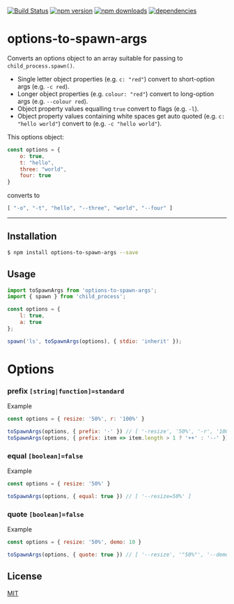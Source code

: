 [![Build Status](https://travis-ci.org/Milewski/options-to-spawn-args.svg?branch=master)](https://travis-ci.org/Milewski/options-to-spawn-args)
[![npm version](https://badge.fury.io/js/options-to-spawn-args.svg)](https://badge.fury.io/js/options-to-spawn-args)
[![npm downloads](https://img.shields.io/npm/dm/options-to-spawn-args.svg)](https://www.npmjs.com/package/options-to-spawn-args)
[![dependencies](https://david-dm.org/Milewski/options-to-spawn-args.svg)](https://www.npmjs.com/package/options-to-spawn-args)

# options-to-spawn-args

Converts an options object to an array suitable for passing to `child_process.spawn()`.

- Single letter object properties (e.g. `c: "red"`) convert to short-option args (e.g. `-c red`).
- Longer object properties (e.g. `colour: "red"`) convert to long-option args (e.g. `--colour red`).
- Object property values equalling `true` convert to flags (e.g. `-l`).
- Object property values containing white spaces get auto quoted (e.g. `c: "hello world"`) convert to (e.g. `-c "hello world"`).

This options object:
```js
const options = {
    o: true,
    t: "hello",
    three: "world",
    four: true
}
```
converts to
```js
[ "-o", "-t", "hello", "--three", "world", "--four" ]
```
****
## Installation

```bash
$ npm install options-to-spawn-args --save
```

## Usage

```js
import toSpawnArgs from 'options-to-spawn-args';
import { spawn } from 'child_process';

const options = {
    l: true,
    a: true
};

spawn('ls', toSpawnArgs(options), { stdio: 'inherit' });
```

# Options

### prefix `[string|function]=standard`

Example

```js
const options = { resize: '50%', r: '100%' }

toSpawnArgs(options, { prefix: '-' }) // [ '-resize', '50%', '-r', '100%' ]
toSpawnArgs(options, { prefix: item => item.length > 1 ? '++' : '--' }) // [ '++resize', '50%', '--r', '100%' ]
```

### equal `[boolean]=false`

Example

```js
const options = { resize: '50%' }

toSpawnArgs(options, { equal: true }) // [ '--resize=50%' ]
```

### quote `[boolean]=false`

Example

```js
const options = { resize: '50%', demo: 10 }

toSpawnArgs(options, { quote: true }) // [ '--resize', '"50%"', '--demo', '"10"' ]
```

## License 

[MIT](LICENSE)
